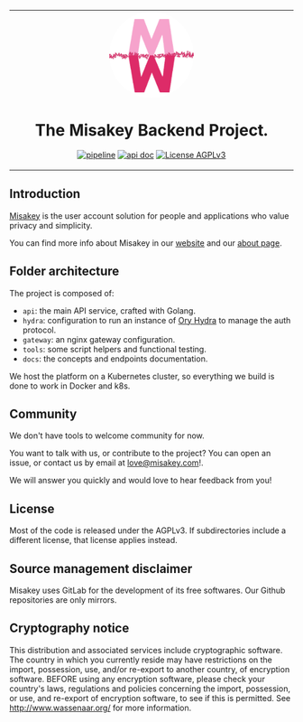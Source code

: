 <table align="center"><tr><td align="center" width="9999">
<img src="logo.png" align="center" width="150" style="border-radius:60%;">

# The Misakey Backend Project.

[![pipeline](https://gitlab.misakey.dev/misakey/backend/badges/master/pipeline.svg)](https://gitlab.misakey.dev/misakey/backend/-/pipelines)
[![api doc](https://img.shields.io/badge/doc-api-blue)](https://backend.docs.misakey.dev)
[![License AGPLv3](https://img.shields.io/static/v1?label=License&message=AGPLv3&color=e32e72)](./LICENSE)

</td></tr></table>

## Introduction

[Misakey](https://misakey.com) is the user account solution for people and applications who
value privacy and simplicity.

You can find more info about Misakey in our [website](https://www.misakey.com) and our [about page](https://about.misakey.com/).

## Folder architecture

The project is composed of:
* `api`: the main API service, crafted with Golang. 
* `hydra`: configuration to run an instance of [Ory Hydra](https://github.com/ory/hydra) to manage the auth protocol.
* `gateway`: an nginx gateway configuration.
* `tools`: some script helpers and functional testing.
* `docs`: the concepts and endpoints documentation.

We host the platform on a Kubernetes cluster, so everything we build is done to work in Docker and k8s.

## Community

We don't have tools to welcome community for now. 

You want to talk with us, or contribute to the project? 
You can open an issue, or contact us by email at [love@misakey.com](mailto:love@misakey.com)!.

We will answer you quickly and would love to hear feedback from you!

## License

Most of the code is released under the AGPLv3. 
If subdirectories include a different license, that license applies instead.

## Source management disclaimer

Misakey uses GitLab for the development of its free softwares. Our Github repositories are only mirrors.

## Cryptography notice

This distribution and associated services include cryptographic software. 
The country in which you currently reside may have restrictions on the import, possession, use, 
and/or re-export to another country, of encryption software. BEFORE using any encryption software, 
please check your country's laws, regulations and policies concerning the import, possession, 
or use, and re-export of encryption software, to see if this is permitted. 
See http://www.wassenaar.org/ for more information.
